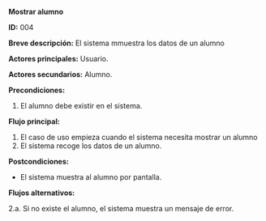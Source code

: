**Mostrar alumno**

**ID:** 004

**Breve descripción:** El sistema mmuestra los datos de un alumno


**Actores principales:** Usuario.

**Actores secundarios:** Alumno.

**Precondiciones:**

  1. El alumno debe existir en el sistema.

**Flujo principal:**

  1. El caso de uso empieza cuando el sistema necesita mostrar un alumno
  2. El sistema recoge los datos de un alumno.

**Postcondiciones:**

  * El sistema muestra al alumno por pantalla.

**Flujos alternativos:**

  2.a. Si no existe el alumno, el sistema muestra un mensaje de error.

